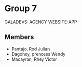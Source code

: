 # Group 7
GALADEVS: AGENCY WEBSITE-APP

## Members
- Pantajo, Rod Julian
- Dagohoy, prencess Wendy
- Macayran, Rhey Victor
